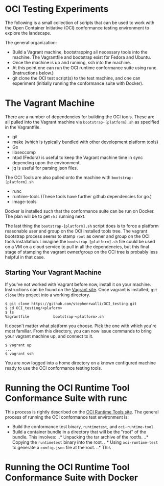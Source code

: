 # OCI Testing Experiments
The following is a small collection of scripts that can be used to work with the Open Container Initiative (OCI)
conformance testing environment to explore the landscape. 

The general organization: 

* Build a Vagrant machine, bootstrapping all necessary tools into the machine. The Vagrantfile and bootstrap exist for Fedora and Ubuntu.
* Once the machine is up and running, ssh into the machine. 
* At this point one can run the OCI runtime conformance suite using runc. (Instructions below.)
* git clone the OCI test script(s) to the test machine, and one can experiment (initially running the conformance suite with Docker). 

# The Vagrant Machine
There are a number of dependencies for building the OCI tools. 
These are all pulled into the Vagrant machine via `bootstrap-[platform].sh` as specified in the Vagrantfile. 

* git
* make (which is typically bundled with other development platform tools) 
* Go
* libseccomp
* ntpd (Fedora) is useful to keep the Vagrant machine time in sync depending upon the environment.
* jq is useful for parsing json files.

The OCI Tools are also pulled onto the machine with `bootstrap-[platform].sh`

* runc
* runtime-tools (These tools have further github dependencies for go.) 
* image-tools

Docker is installed such that the conformance suite can be run on Docker. 
The plan will be to get `rkt` running next. 

The last thing the `bootstrap-[platform].sh` script does is to force a platform reasonable user and group on the OCI installed tools tree. 
The vagrant bootstrap process seems to stamp `root` as owner and group on the OCI tools installation. 
I imagine the `bootstrap-[platform].sh` file could be used on a VM on a cloud service to pull in all the dependencies, 
but this final stage of stamping the vagrant owner/group on the OCI tree is probably less helpful in that case. 

## Starting Your Vagrant Machine
If you've not worked with Vagrant before now, install it on your machine. Instructions can be found on the [Vagrant site](https://www.vagrantup.com/). Once vagrant is installed, `git clone` this project into a working directory. 

```
$ git clone https://github.com/stephenrwalli/OCI_testing.git
$ cd OCI_testing/<plaform>
$ ls
Vagrantfile           bootstrap-<platform>.sh
```

It doesn't matter what platform you choose. Pick the one with which you're most familiar. 
From this directory, you can now issue commands to bring your vagrant machine up, and connect to it. 

```
$ vagrant up
...
$ vagrant ssh
```

You are now logged into a home directory on a known configured machine ready to use the OCI conformance testing tools. 

# Running the OCI Runtime Tool Conformance Suite with runc
This process is rightly described on the [OCI Runtime Tools site](https://github.com/opencontainers/runtime-tools). 
The general process of running the OCI conformance test environment is:
* Build the conformance test binary, `runtimetest`, and `oci-runtime-tool`. 
* Build a container bundle in a directory that will be the "root" of the bundle. This involves:
..* Unpacking the tar archive of the rootfs.
..* Copying the `runtimetest` binary into the root. 
..* Using `oci-runtime-test` to generate a `config.json` file at the root.
..* This 


# Running the OCI Runtime Tool Conformance Suite with Docker


